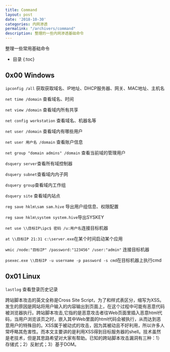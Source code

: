 ```yaml
---
title: Command
layout: post
date: '2018-10-30'
categories: 内网渗透
permalink: "/archivers/command"
description: 整理的一些内网渗透基础命令
---
```


整理一些常用基础命令
<!--more-->
* 目录
{:toc}

## 0x00 Windows


`ipconfig /all` 获取获取域名、IP地址、DHCP服务器、网关、MAC地址、主机名

`net time /domain` 查看域名、时间

`net view /domain` 查看域内所有共享

`net config workstation`  查看域名、机器名等

`net user /domain`  查看域内有哪些用户

`net user 用户名 /domain`  查看账户信息

`net group "domain admins" /domain` 查看当前域的管理用户

`dsquery server`查看所有域控制器

`dsquery subnet`查看域内内子网

`dsquery group`查看域内工作组

`dsquery site` 查看域内站点

`reg save hklm\sam sam.hive` 导出用户组信息、权限配置

`reg save hklm\system system.hive`导出SYSKEY

`net use \\目标IP\ipc$ 密码 /u:用户名`连接目标机器

`at \\目标IP 21:31 c:\server.exe`在某个时间启动某个应用

`wmic /node:"目标IP" /password:"123456" /user:"admin"`  连接目标机器

`psexec.exe \\目标IP -u username -p password -s cmd`在目标机器上执行cmd


## 0x01 Linux

`lastlog`  查看登录历史记录 

跨站脚本攻击的英文全称是Cross Site Script，为了和样式表区分，缩写为XSS。发生的原因是网站将用户输入的内容输出到页面上，在这个过程中可能有恶意代码被浏览器执行。跨站脚本攻击,它指的是恶意攻击者往Web页面里插入恶意html代码，当用户浏览该页之时，嵌入其中Web里面的html代码会被执行，从而达到恶意用户的特殊目的。XSS属于被动式的攻击，因为其被动且不好利用，所以许多人常呼略其危害性。而本文主要讲的是利用XSS得到目标服务器的shell。技术虽然是老技术，但是其思路希望对大家有帮助。已知的跨站脚本攻击漏洞有三种：1）存储式；2）反射式；3）基于DOM。

